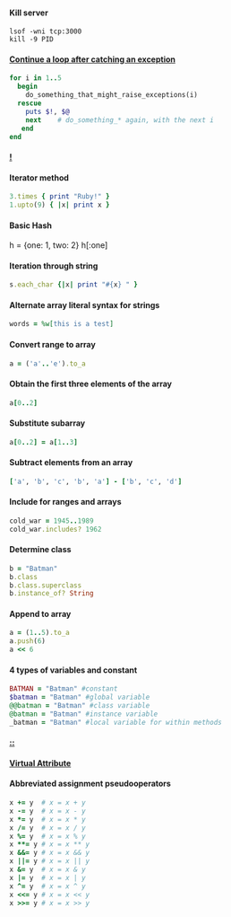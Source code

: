 #### Kill server

```
lsof -wni tcp:3000
kill -9 PID
```

#### [Continue a loop after catching an exception](http://stackoverflow.com/a/4154966/4233556)
```ruby
for i in 1..5
  begin
    do_something_that_might_raise_exceptions(i)
  rescue
    puts $!, $@
    next    # do_something_* again, with the next i
   end
end
```

#### [!](http://stackoverflow.com/a/612653/4233556)

#### Iterator method
```ruby
3.times { print "Ruby!" }
1.upto(9) { |x| print x }
```

#### Basic Hash

h = {one: 1, two: 2}
h[:one]

#### Iteration through string

```ruby
s.each_char {|x| print "#{x} " }
```

#### Alternate array literal syntax for strings

```ruby
words = %w[this is a test]
```

#### Convert range to array
```ruby
a = ('a'..'e').to_a
```

#### Obtain the first three elements of the array
```ruby
a[0..2]
```

#### Substitute subarray
```ruby
a[0..2] = a[1..3]
```

#### Subtract elements from an array
```ruby
['a', 'b', 'c', 'b', 'a'] - ['b', 'c', 'd']
```

#### Include for ranges and arrays

```ruby
cold_war = 1945..1989
cold_war.includes? 1962
```

#### Determine class
```ruby
b = "Batman"
b.class
b.class.superclass
b.instance_of? String
```
#### Append to array
```ruby
a = (1..5).to_a
a.push(6)
a << 6
```

#### 4 types of variables and constant
```ruby
BATMAN = "Batman" #constant
$batman = "Batman" #global variable
@@batman = "Batman" #class variable
@batman = "Batman" #instance variable
_batman = "Batman" #local variable for within methods
```

#### [::](http://stackoverflow.com/a/3009565/4233556)

#### [Virtual Attribute](http://stackoverflow.com/a/5399010/4233556)

#### Abbreviated assignment pseudooperators

```ruby
x += y  # x = x + y
x -= y  # x = x - y
x *= y  # x = x * y
x /= y  # x = x / y
x %= y  # x = x % y
x **= y # x = x ** y 
x &&= y # x = x && y 
x ||= y # x = x || y
x &= y  # x = x & y
x |= y  # x = x | y
x ^= y  # x = x ^ y
x <<= y # x = x << y
x >>= y # x = x >> y 
```
